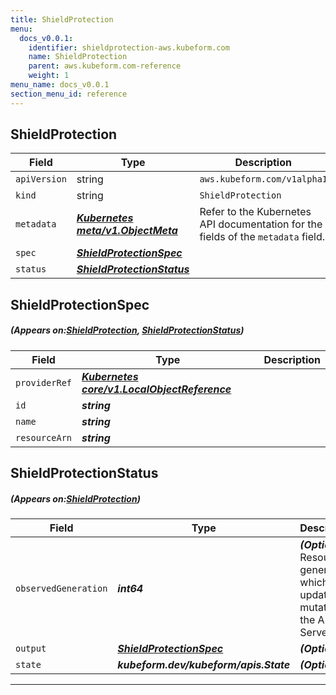 ```yaml
---
title: ShieldProtection
menu:
  docs_v0.0.1:
    identifier: shieldprotection-aws.kubeform.com
    name: ShieldProtection
    parent: aws.kubeform.com-reference
    weight: 1
menu_name: docs_v0.0.1
section_menu_id: reference
---
```


## ShieldProtection
| Field | Type | Description |
| ------ | ----- | ----------- |
| `apiVersion` | string | `aws.kubeform.com/v1alpha1` |
|    `kind` | string | `ShieldProtection` |
| `metadata` | ***[Kubernetes meta/v1.ObjectMeta](https://kubernetes.io/docs/reference/generated/kubernetes-api/v1.13/#objectmeta-v1-meta)***|Refer to the Kubernetes API documentation for the fields of the `metadata` field.|
| `spec` | ***[ShieldProtectionSpec](#ShieldProtectionSpec)***||
| `status` | ***[ShieldProtectionStatus](#ShieldProtectionStatus)***||
## ShieldProtectionSpec
##### (Appears on:[ShieldProtection](#ShieldProtection), [ShieldProtectionStatus](#ShieldProtectionStatus))
| Field | Type | Description |
| ------ | ----- | ----------- |
| `providerRef` | ***[Kubernetes core/v1.LocalObjectReference](https://kubernetes.io/docs/reference/generated/kubernetes-api/v1.13/#localobjectreference-v1-core)***||
| `id` | ***string***||
| `name` | ***string***||
| `resourceArn` | ***string***||
## ShieldProtectionStatus
##### (Appears on:[ShieldProtection](#ShieldProtection))
| Field | Type | Description |
| ------ | ----- | ----------- |
| `observedGeneration` | ***int64***| ***(Optional)*** Resource generation, which is updated on mutation by the API Server.|
| `output` | ***[ShieldProtectionSpec](#ShieldProtectionSpec)***| ***(Optional)*** |
| `state` | ***kubeform.dev/kubeform/apis.State***| ***(Optional)*** |
---
